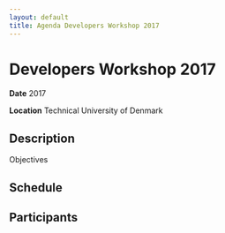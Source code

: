 ```yaml
---
layout: default
title: Agenda Developers Workshop 2017
---
```


# Developers Workshop 2017

__Date__ 2017

__Location__ Technical University of Denmark

## Description

   Objectives

## Schedule

## Participants
